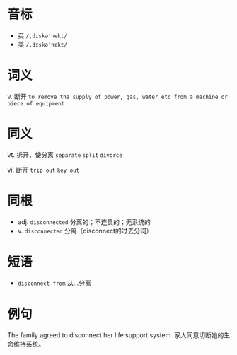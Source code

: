 # 音标

- 英 `/ˌdɪskə'nekt/`
- 美 `/,dɪskə'nɛkt/`

# 词义

v. 断开
`to remove the supply of power, gas, water etc from a machine or piece of equipment`

# 同义

vt. 拆开，使分离
`separate` `split` `divorce`

vi. 断开
`trip out` `key out`

# 同根

- adj. `disconnected` 分离的；不连贯的；无系统的
- v. `disconnected` 分离（disconnect的过去分词）

# 短语

- `disconnect from` 从…分离

# 例句

The family agreed to disconnect her life support system.
家人同意切断她的生命维持系统。


